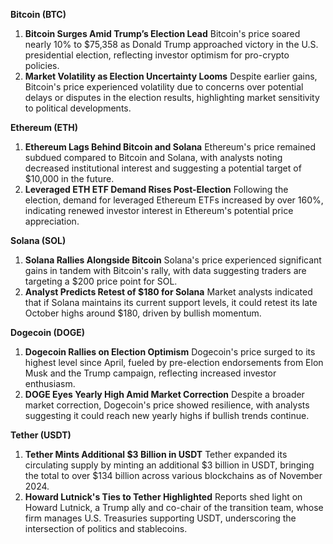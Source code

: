 **Bitcoin (BTC)**

1. **Bitcoin Surges Amid Trump’s Election Lead**
    Bitcoin's price soared nearly 10% to $75,358 as Donald Trump approached victory in the U.S. presidential election, reflecting investor optimism for pro-crypto policies. 
2. **Market Volatility as Election Uncertainty Looms**
    Despite earlier gains, Bitcoin's price experienced volatility due to concerns over potential delays or disputes in the election results, highlighting market sensitivity to political developments. 

**Ethereum (ETH)**

1. **Ethereum Lags Behind Bitcoin and Solana**
    Ethereum's price remained subdued compared to Bitcoin and Solana, with analysts noting decreased institutional interest and suggesting a potential target of $10,000 in the future. 
2. **Leveraged ETH ETF Demand Rises Post-Election**
    Following the election, demand for leveraged Ethereum ETFs increased by over 160%, indicating renewed investor interest in Ethereum's potential price appreciation. 

**Solana (SOL)**

1. **Solana Rallies Alongside Bitcoin**
    Solana's price experienced significant gains in tandem with Bitcoin's rally, with data suggesting traders are targeting a $200 price point for SOL. 
2. **Analyst Predicts Retest of $180 for Solana**
    Market analysts indicated that if Solana maintains its current support levels, it could retest its late October highs around $180, driven by bullish momentum. 

**Dogecoin (DOGE)**

1. **Dogecoin Rallies on Election Optimism**
    Dogecoin's price surged to its highest level since April, fueled by pre-election endorsements from Elon Musk and the Trump campaign, reflecting increased investor enthusiasm. 
2. **DOGE Eyes Yearly High Amid Market Correction**
    Despite a broader market correction, Dogecoin's price showed resilience, with analysts suggesting it could reach new yearly highs if bullish trends continue. 

**Tether (USDT)**

1. **Tether Mints Additional $3 Billion in USDT**
    Tether expanded its circulating supply by minting an additional $3 billion in USDT, bringing the total to over $134 billion across various blockchains as of November 2024. 
2. **Howard Lutnick's Ties to Tether Highlighted**
    Reports shed light on Howard Lutnick, a Trump ally and co-chair of the transition team, whose firm manages U.S. Treasuries supporting USDT, underscoring the intersection of politics and stablecoins. 